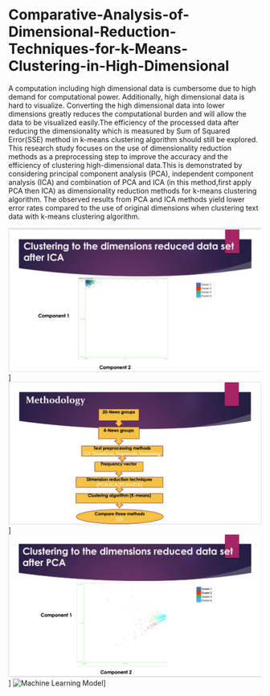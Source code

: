 # Comparative-Analysis-of-Dimensional-Reduction-Techniques-for-k-Means-Clustering-in-High-Dimensional
A computation including high dimensional data is cumbersome due to high demand for computational power. Additionally, high dimensional 
data is hard to visualize. Converting the high dimensional data into lower dimensions greatly reduces the computational burden and will 
allow the data to be visualized easily.The efficiency of the processed data after reducing the dimensionality which is measured by Sum of 
Squared Error(SSE) method in k-means clustering algorithm should still be explored. This research study focuses on the use of dimensionality
reduction methods as a preprocessing step to improve the accuracy and the efficiency of clustering high-dimensional data.This is 
demonstrated by considering principal component analysis (PCA), independent component analysis (ICA) and combination of PCA and ICA 
(in this method,first apply PCA then ICA) as dimensionality reduction methods for k-means clustering algorithm. The observed results 
from PCA and ICA methods yield lower error rates compared to the use of original dimensions when clustering text data with k-means 
clustering algorithm.

![Machine Learning Model](https://github.com/GayanMeerigama/Comparative-Analysis-of-Dimensional-Reduction-Techniques-for-k-Means-Clustering-in-High-Dimensional/blob/main/Image%208-6-23%20at%208.41%20AM.jpg)]
![Machine Learning Model](https://github.com/GayanMeerigama/Comparative-Analysis-of-Dimensional-Reduction-Techniques-for-k-Means-Clustering-in-High-Dimensional/blob/main/Image%208-6-23%20at%208.42%20AM.jpg)]
![Machine Learning Model](https://github.com/GayanMeerigama/Comparative-Analysis-of-Dimensional-Reduction-Techniques-for-k-Means-Clustering-in-High-Dimensional/blob/main/Image%208-6-23%20at%208.412%20AM.jpg)]
![Machine Learning Model]()]
